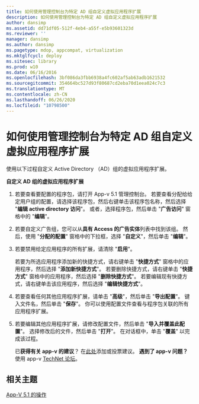 ```yaml
---
title: 如何使用管理控制台为特定 AD 组自定义虚拟应用程序扩展
description: 如何使用管理控制台为特定 AD 组自定义虚拟应用程序扩展
author: dansimp
ms.assetid: dd71df05-512f-4eb4-a55f-e5b93601323d
ms.reviewer: ''
manager: dansimp
ms.author: dansimp
ms.pagetype: mdop, appcompat, virtualization
ms.mktglfcycl: deploy
ms.sitesec: library
ms.prod: w10
ms.date: 06/16/2016
ms.openlocfilehash: 3bf086da3fbb6938a4fc602af5ab63adb1621532
ms.sourcegitcommit: 354664bc527d93f80687cd2eba70d1eea024c7c3
ms.translationtype: MT
ms.contentlocale: zh-CN
ms.lasthandoff: 06/26/2020
ms.locfileid: "10798500"
---
```

# 如何使用管理控制台为特定 AD 组自定义虚拟应用程序扩展


使用以下过程自定义 Active Directory （AD）组的虚拟应用程序扩展。

**自定义 AD 组的虚拟应用程序扩展**

1.  若要查看要配置的程序包，请打开 App-v 5.1 管理控制台。 若要查看分配给给定用户组的配置，请选择该程序包，然后右键单击该程序包名称，然后选择 "**编辑 active directory 访问**"。 或者，选择程序包，然后单击 "**广告访问**" 窗格中的 "**编辑**"。

2.  若要自定义广告组，您可以从**具有 Access 的广告实体**列表中找到该组。 然后，使用 "**分配的配置**" 窗格中的下拉框，选择 "**自定义**"，然后单击 "**编辑**"。

3.  若要禁用给定应用程序的所有扩展，请清除 "**启用**"。

    若要为所选应用程序添加新的快捷方式，请右键单击 "**快捷方式**" 窗格中的应用程序，然后选择 "**添加新快捷方式**"。 若要删除快捷方式，请右键单击 "**快捷方式**" 窗格中的应用程序，然后选择 "**删除快捷方式**"。 若要编辑现有快捷方式，请右键单击该应用程序，然后选择 "**编辑快捷方式**"。

4.  若要查看任何其他应用程序扩展，请单击 "**高级**"，然后单击 "**导出配置**"。 键入文件名，然后单击 "**保存**"。 你可以使用配置文件查看与程序包关联的所有应用程序扩展。

5.  若要编辑其他应用程序扩展，请修改配置文件，然后单击 "**导入并覆盖此配置**"。 选择修改后的文件，然后单击 "**打开**"。 在对话框中，单击 "**覆盖**" 以完成该过程。

    已**获得有关 app-v 的建议**？ 在[此处](http://appv.uservoice.com/forums/280448-microsoft-application-virtualization)添加或投票建议。 **遇到了 app-v 问题？** 使用 app-v [TechNet 论坛](https://social.technet.microsoft.com/Forums/home?forum=mdopappv)。

## 相关主题


[App-V 5.1 的操作](operations-for-app-v-51.md)

 

 





